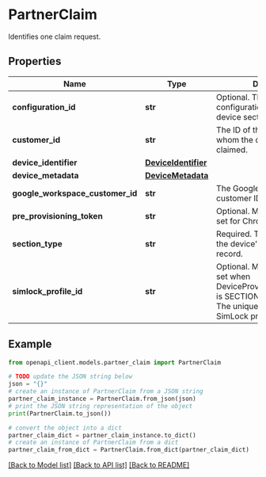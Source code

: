 # PartnerClaim

Identifies one claim request.

## Properties

Name | Type | Description | Notes
------------ | ------------- | ------------- | -------------
**configuration_id** | **str** | Optional. The ID of the configuration applied to the device section. | [optional] 
**customer_id** | **str** | The ID of the customer for whom the device is being claimed. | [optional] 
**device_identifier** | [**DeviceIdentifier**](DeviceIdentifier.md) |  | [optional] 
**device_metadata** | [**DeviceMetadata**](DeviceMetadata.md) |  | [optional] 
**google_workspace_customer_id** | **str** | The Google Workspace customer ID. | [optional] 
**pre_provisioning_token** | **str** | Optional. Must and can only be set for Chrome OS devices. | [optional] 
**section_type** | **str** | Required. The section type of the device&#39;s provisioning record. | [optional] 
**simlock_profile_id** | **str** | Optional. Must and can only be set when DeviceProvisioningSectionType is SECTION_TYPE_SIM_LOCK. The unique identifier of the SimLock profile. | [optional] 

## Example

```python
from openapi_client.models.partner_claim import PartnerClaim

# TODO update the JSON string below
json = "{}"
# create an instance of PartnerClaim from a JSON string
partner_claim_instance = PartnerClaim.from_json(json)
# print the JSON string representation of the object
print(PartnerClaim.to_json())

# convert the object into a dict
partner_claim_dict = partner_claim_instance.to_dict()
# create an instance of PartnerClaim from a dict
partner_claim_from_dict = PartnerClaim.from_dict(partner_claim_dict)
```
[[Back to Model list]](../README.md#documentation-for-models) [[Back to API list]](../README.md#documentation-for-api-endpoints) [[Back to README]](../README.md)



